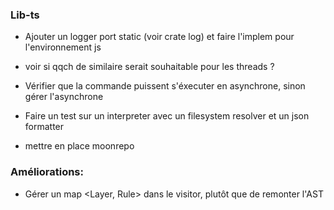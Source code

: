 ### Lib-ts

- Ajouter un logger port static (voir crate log) et faire l'implem pour l'environnement js
- voir si qqch de similaire serait souhaitable pour les threads ?

- Vérifier que la commande puissent s'éxecuter en asynchrone, sinon gérer l'asynchrone
- Faire un test sur un interpreter avec un filesystem resolver et un json formatter

- mettre en place moonrepo

### Améliorations:

- Gérer un map <Layer, Rule> dans le visitor, plutôt que de remonter l'AST
